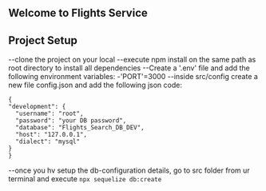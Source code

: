 


## Welcome to Flights Service

## Project Setup

  --clone the project on your local
  --execute npm install on the same path as root directory to install all dependencies
  --Create a '.env' file and add the following environment variables:
       -'PORT'=3000
  --inside src/config create a new file config.json and add the following json code:

  ```
  {
  "development": {
    "username": "root",
    "password": "your DB password",
    "database": "Flights_Search_DB_DEV",
    "host": "127.0.0.1",
    "dialect": "mysql"
  }
  }
  ```

  --once you hv setup the db-configuration details, go to src folder from ur terminal and execute `npx sequelize db:create`
